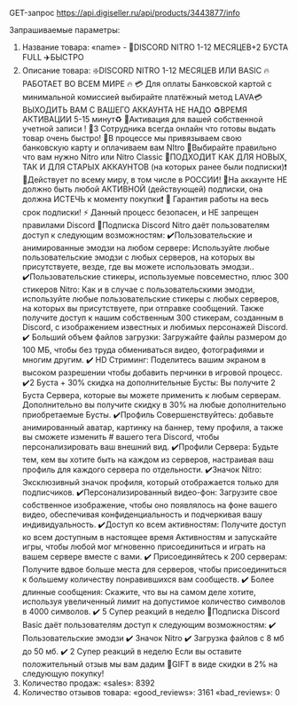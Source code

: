 GET-запрос https://api.digiseller.ru/api/products/3443877/info

Запрашиваемые параметры:

1. Название товара: «name» - 💎DISCORD NITRO 1-12 МЕСЯЦЕВ+2 БУСТА FULL ✈️БЫСТРО
2. Описание товара:
 ❇️DISCORD NITRO 1-12 МЕСЯЦЕВ ИЛИ BASIC
🔥 РАБОТАЕТ ВО ВСЕМ МИРЕ 🔥
💳 Для оплаты Банковской картой c минимальной комиссией выбирайте платёжный метод LAVA💳
ВЫХОДИТЬ ВАМ С ВАШЕГО АККАУНТА НЕ НАДО
♻️ВРЕМЯ АКТИВАЦИИ 5-15 минут♻️
🔷Активация для вашей собственной учетной записи !
🔷3 Сотрудника всегда онлайн что готовы выдать товар очень быстро!
🔷В процессе мы привязываем свою банковскую карту и оплачиваем вам NItro
🔷Выбирайте правильно что вам нужно Nitro или Nitro Classic 
🔷ПОДХОДИТ КАК ДЛЯ НОВЫХ, ТАК И ДЛЯ СТАРЫХ АККАУНТОВ (на которых ранее были подписки)❗
🔷Действует по всему миру, в том числе в РОССИИ!
🔷На аккаунте НЕ должно быть любой АКТИВНОЙ (действующей) подписки, она должна ИСТЕЧЬ к моменту покупки❗
🔷 Гарантия работы на весь срок подписки!
⚡ Данный процесс безопасен, и НЕ запрещен правилами Discord </delivery></attention><attention><delivery>
🔷Подписка Discord Nitro даёт пользователям доступ к следующим возможностям:
✔️Пользовательские и анимированные эмодзи на любом сервере: Используйте любые пользовательские эмодзи с любых серверов, на которых вы присутствуете, везде, где вы можете использовать эмодзи..
✔️Пользовательские стикеры, используемые повсеместно, плюс 300 стикеров Nitro: Как и в случае с пользовательскими эмодзи, используйте любые пользовательские стикеры с любых серверов, на которых вы присутствуете, при отправке сообщений. Также получите доступ к нашим собственным 300 стикерам, созданным в Discord, с изображением известных и любимых персонажей Discord.
✔️ Больший объем файлов загрузки: Загружайте файлы размером до 100 МБ, чтобы без труда обмениваться видео, фотографиями и многим другим.
✔️ HD Стриминг: Поделитесь вашим экраном в высоком разрешении чтобы добавить перчинки в игровой процесс.
✔️2 Буста + 30% скидка на дополнительные Бусты: Вы получите 2 Буста Сервера, которые вы можете применить к любым серверам. Дополнительно вы получите скидку в 30% на любые дополнительно приобретаемые Бусты.
✔️Профиль Совершенствуйтесь: добавьте анимированный аватар, картинку на баннер, тему профиля, а также вы сможете изменить # вашего тега Discord, чтобы персонализировать ваш внешний вид.
✔️Профили Сервера: Будьте тем, кем вы хотите быть на каждом из серверов, настраивая ваш профиль для каждого сервера по отдельности.
✔️Значок Nitro: Эксклюзивный значок профиля, который отображается только для подписчиков.
✔️Персонализированный видео-фон: Загрузите свое собственное изображение, чтобы оно появлялось на фоне вашего видео, обеспечивая конфиденциальность и подчеркивая вашу индивидуальность.
✔️Доступ ко всем активностям: Получите доступ ко всем доступным в настоящее время Активностям и запускайте игры, чтобы любой мог мгновенно присоединиться и играть на вашем сервере вместе с вами.
✔️ Присоединяйтесь к 200 серверам: Получите вдвое больше места для серверов, чтобы присоединиться к большему количеству понравившихся вам сообществ.
✔️ Более длинные сообщения: Скажите, что вы на самом деле хотите, используя увеличенный лимит на допустимое количество символов в 4000 символов.
✔️ 5 Супер реакций в неделю
🔷Подписка Discord Basic даёт пользователям доступ к следующим возможностям:
✔️ Пользовательские эмодзи
✔️ Значок Nitro
✔️ Загрузка файлов с 8 мб до 50 мб.
✔️ 2 Супер реакций в неделю
Если вы оставите положительный отзыв мы вам дадим 🎁GIFT в виде скидки в 2% на следующую покупку!
3. Количество продаж: «sales»: 8392
4. Количество отзывов товара: 	«good_reviews»: 3161
«bad_reviews»: 0

